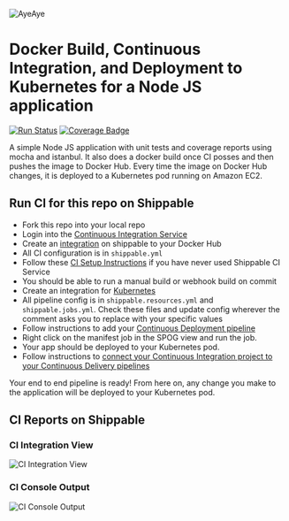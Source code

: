 ![AyeAye](https://github.com/shippableSamples/node-build-push-docker-hub/blob/master/public/resources/images/captain.png)

# Docker Build, Continuous Integration, and Deployment to Kubernetes for a Node JS application
[![Run Status](https://api.shippable.com/projects/5885aec6aebc4e0f00804633/badge?branch=master)](https://app.shippable.com/projects/5885aec6aebc4e0f00804633)
[![Coverage Badge](https://api.shippable.com/projects/5885aec6aebc4e0f00804633/coverageBadge?branch=master)](https://app.shippable.com/projects/5885aec6aebc4e0f00804633)


A simple Node JS application with unit tests and coverage reports using mocha
and istanbul. It also does a docker build once CI posses and then pushes the image
to Docker Hub. Every time the image on Docker Hub changes, it is deployed to a Kubernetes pod running on Amazon EC2.

## Run CI for this repo on Shippable
* Fork this repo into your local repo
* Login into the [Continuous Integration Service](wwww.shippable.com)
* Create an [integration](http://docs.shippable.com/integrations/imageRegistries/dockerHub/) on shippable to your Docker Hub
* All CI configuration is in `shippable.yml`
* Follow these [CI Setup Instructions](http://docs.shippable.com/ci/runFirstBuild/) if you have never used Shippable CI Service
* You should be able to run a manual build or webhook build on commit
* Create an integration for [Kubernetes](http://docs.shippable.com/integrations/containerServices/kubernetes/)
* All pipeline config is in `shippable.resources.yml` and `shippable.jobs.yml`. Check these files and update config wherever the comment asks you to replace with your specific values
* Follow instructions to add your [Continuous Deployment pipeline](http://docs.shippable.com/tutorials/pipelines/howToAddSyncRepos/)
* Right click on the manifest job in the SPOG view and run the job.
* Your app should be deployed to your Kubernetes pod.
* Follow instructions to [connect your Continuous Integration project to your Continuous Delivery pipelines](http://docs.shippable.com/tutorials/pipelines/connectingCiPipelines/)

Your end to end pipeline is ready! From here on, any change you make to the application will be deployed to your Kubernetes pod.

## CI Reports on Shippable

### CI Integration View
![CI Integration View](https://github.com/shippableSamples/node-build-push-docker-hub/blob/master/public/resources/images/integration.jpg)

### CI Console Output
![CI Console Output](https://github.com/shippableSamples/node-build-push-docker-hub/blob/master/public/resources/images/console.jpg)
